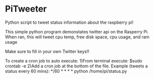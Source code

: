 # PiTweeter
Python script to tweet status information about the raspberry pi!

This simple python program demonstates twitter api on the Rasperry Pi. When ran, this will tweet cpu temp, free disk space, cpu usage, and ram usage

Make sure to fill in your own Twitter keys!!

To create a cron job to auto execute:
1)From terminal execute: $sudo crontab -e
2)Add a cron job at the bottom of the file.
Example (tweets a status every 60 mins): */60 * * * * python /home/pi/status.py